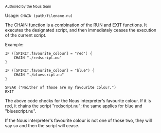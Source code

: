 <sub>Authored by the Nous team</sub>

Usage: `CHAIN (path/filename.nu)`

The CHAIN function is a combination of the RUN and EXIT functions. It executes the designated script, and then immediately ceases the execution of the current script.

Example:
```
IF ([SPIRIT.favourite_colour] = "red") {
    CHAIN "./redscript.nu"
}

IF ([SPIRIT.favourite_colour] = "blue") {
    CHAIN "./bluescript.nu"
}

SPEAK ("Neither of those are my favourite colour.")
EXIT
```

The above code checks for the Nous interpreter's favourite colour. If it is red, it chains the script "redscript.nu"; the same applies for blue and "bluescript.nu". 

If the Nous interpreter's favourite colour is not one of those two, they will say so and then the script will cease.